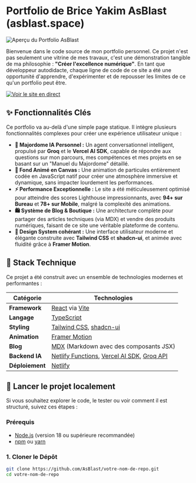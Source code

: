 # Portfolio de Brice Yakim AsBlast (asblast.space)

![Aperçu du Portfolio AsBlast](https://asblast.space/og-image.png)

Bienvenue dans le code source de mon portfolio personnel. Ce projet n'est pas seulement une vitrine de mes travaux, c'est une démonstration tangible de ma philosophie : **"Créer l'excellence numérique"**. En tant que développeur autodidacte, chaque ligne de code de ce site a été une opportunité d'apprendre, d'expérimenter et de repousser les limites de ce qu'un portfolio peut être.

[![Voir le site en direct](https://img.shields.io/badge/Voir%20le%20site-asblast.space-blue?style=for-the-badge&logo=netlify)](https://asblast.space)

## ✨ Fonctionnalités Clés

Ce portfolio va au-delà d'une simple page statique. Il intègre plusieurs fonctionnalités complexes pour créer une expérience utilisateur unique :

*   **🤖 Majordome IA Personnel :** Un agent conversationnel intelligent, propulsé par **Groq** et le **Vercel AI SDK**, capable de répondre aux questions sur mon parcours, mes compétences et mes projets en se basant sur un "Manuel du Majordome" détaillé.
*   **🌌 Fond Animé en Canvas :** Une animation de particules entièrement codée en JavaScript natif pour créer une atmosphère immersive et dynamique, sans impacter lourdement les performances.
*   **⚡️ Performance Exceptionnelle :** Le site a été méticuleusement optimisé pour atteindre des scores Lighthouse impressionnants, avec **94+ sur Bureau** et **78+ sur Mobile**, malgré la complexité des animations.
*   **🛍️ Système de Blog & Boutique :** Une architecture complète pour partager des articles techniques (via MDX) et vendre des produits numériques, faisant de ce site une véritable plateforme de contenu.
*   **🎨 Design System cohérant :** Une interface utilisateur moderne et élégante construite avec **Tailwind CSS** et **shadcn-ui**, et animée avec fluidité grâce à **Framer Motion**.

## 🚀 Stack Technique

Ce projet a été construit avec un ensemble de technologies modernes et performantes :

| Catégorie      | Technologies                                                                   |
| -------------- | ------------------------------------------------------------------------------ |
| **Framework**  | [React](https://react.dev/) via [Vite](https://vitejs.dev/)                      |
| **Langage**    | [TypeScript](https://www.typescriptlang.org/)                                  |
| **Styling**    | [Tailwind CSS](https://tailwindcss.com/), [shadcn-ui](https://ui.shadcn.com/)   |
| **Animation**  | [Framer Motion](https://www.framer.com/motion/)                                |
| **Blog**       | [MDX](https://mdxjs.com/) (Markdown avec des composants JSX)                     |
| **Backend IA** | [Netlify Functions](https://www.netlify.com/products/functions/), [Vercel AI SDK](https://sdk.vercel.ai/docs), [Groq API](https://groq.com/) |
| **Déploiement**| [Netlify](https://www.netlify.com/)                                              |

## 🔧 Lancer le projet localement

Si vous souhaitez explorer le code, le tester ou voir comment il est structuré, suivez ces étapes :

### Prérequis

*   [Node.js](https://nodejs.org/) (version 18 ou supérieure recommandée)
*   [npm](https://www.npmjs.com/) ou [yarn](https://yarnpkg.com/)

### 1. Cloner le Dépôt

```sh
git clone https://github.com/AsBlast/votre-nom-de-repo.git
cd votre-nom-de-repo
